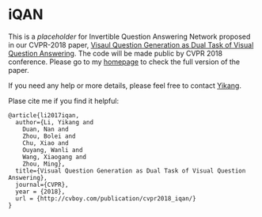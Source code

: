 # iQAN
This is a *placeholder* for Invertible Question Answering Network proposed in our CVPR-2018 paper, [Visaul Question Generation as Dual Task of Visual Question Answering](http://cvboy.com/publication/cvpr2018_iqan/). The code will be made public by CVPR 2018 conference.  Please go to my [homepage](http://cvboy.com/publication/cvpr2018_iqan/) to check the full version of the paper. 

If you need any help or more details, please feel free to contact [Yikang](mailto:allen.li.thu@gmail.com).

Plase cite me if you find it helpful:
```
@article{li2017iqan,
  author={Li, Yikang and 
    Duan, Nan and 
    Zhou, Bolei and 
    Chu, Xiao and 
    Ouyang, Wanli and 
    Wang, Xiaogang and
    Zhou, Ming},
  title={Visual Question Generation as Dual Task of Visual Question Answering},
  journal={CVPR},
  year = {2018},
  url = {http://cvboy.com/publication/cvpr2018_iqan/}
}
```
